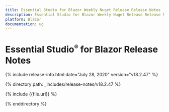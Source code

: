 ```yaml
---
title: Essential Studio for Blazor Weekly Nuget Release Release Notes  
description: Essential Studio for Blazor Weekly Nuget Release Release Notes  
platform: Blazor
documentation: ug
---
```


# Essential Studio<sup style="font-size:70%">&reg;</sup> for Blazor  Release Notes  

{% include release-info.html date="July 28, 2020"  version="v18.2.47" %} 


{% directory path: _includes/release-notes/v18.2.47 %}

{% include {{file.url}} %}

{% enddirectory %}


